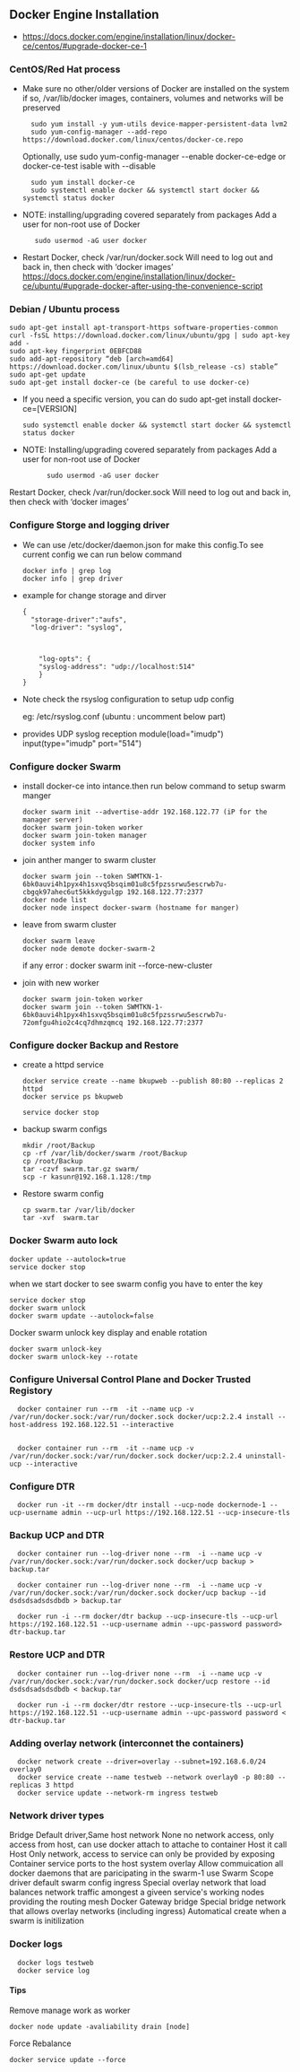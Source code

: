 
## Docker Engine Installation

* https://docs.docker.com/engine/installation/linux/docker-ce/centos/#upgrade-docker-ce-1


### CentOS/Red Hat process

* Make sure no other/older versions of Docker are installed on the system
if so, /var/lib/docker images, containers, volumes and networks will be preserved

        sudo yum install -y yum-utils device-mapper-persistent-data lvm2
        sudo yum-config-manager --add-repo https://download.docker.com/linux/centos/docker-ce.repo

    Optionally, use sudo yum-config-manager --enable docker-ce-edge or docker-ce-test isable with --disable

        sudo yum install docker-ce
        sudo systemctl enable docker && systemctl start docker && systemctl status docker

* NOTE: installing/upgrading covered separately from packages
    Add a user for non-root use of Docker

         sudo usermod -aG user docker
* Restart Docker, check /var/run/docker.sock
     Will need to log out and back in, then check with ‘docker images’
    https://docs.docker.com/engine/installation/linux/docker-ce/ubuntu/#upgrade-docker-after-using-the-convenience-script

### Debian / Ubuntu process
    sudo apt-get install apt-transport-https software-properties-common
    curl -fsSL https://download.docker.com/linux/ubuntu/gpg | sudo apt-key add -
    sudo apt-key fingerprint 0EBFCD88
    sudo add-apt-repository “deb [arch=amd64] https://download.docker.com/linux/ubuntu $(lsb_release -cs) stable”
    sudo apt-get update
    sudo apt-get install docker-ce (be careful to use docker-ce)

*   If you need a specific version, you can do sudo apt-get install docker-
ce=[VERSION]

        sudo systemctl enable docker && systemctl start docker && systemctl
        status docker

* NOTE: Installing/upgrading covered separately from packages
     Add a user for non-root use of Docker

            sudo usermod -aG user docker

Restart Docker, check /var/run/docker.sock
Will need to log out and back in, then check with ‘docker images’

### Configure Storge and logging driver

* We can use /etc/docker/daemon.json for make this config.To see current config we can run below command

      docker info | grep log
      docker info | grep driver

* example for change storage and dirver

      {
        "storage-driver":"aufs",
        "log-driver": "syslog",



          "log-opts": {
          "syslog-address": "udp://localhost:514"
          }
      }

* Note check the rsyslog configuration to setup udp config

    eg: /etc/rsyslog.conf (ubuntu : uncomment below part)

* provides UDP syslog reception
    module(load="imudp")
    input(type="imudp" port="514")

### Configure docker Swarm

* install docker-ce into intance.then run below command to setup swarm manger

      docker swarm init --advertise-addr 192.168.122.77 (iP for the manager server)
      docker swarm join-token worker
      docker swarm join-token manager
      docker system info

* join anther manger to swarm cluster

      docker swarm join --token SWMTKN-1-6bk0auvi4h1pyx4h1sxvq5bsqim01u8c5fpzssrwu5escrwb7u-cbgqk97ahec6ut5kkkdygulgp 192.168.122.77:2377
      docker node list
      docker node inspect docker-swarm (hostname for manger)

* leave from swarm cluster

      docker swarm leave
      docker node demote docker-swarm-2

    if any error : docker swarm init --force-new-cluster   

* join with new worker

      docker swarm join-token worker
      docker swarm join --token SWMTKN-1-6bk0auvi4h1pyx4h1sxvq5bsqim01u8c5fpzssrwu5escrwb7u-72omfgu4hio2c4cq7dhmzqmcq 192.168.122.77:2377


### Configure docker Backup and Restore

* create a httpd service

      docker service create --name bkupweb --publish 80:80 --replicas 2 httpd
      docker service ps bkupweb

      service docker stop

* backup swarm configs

      mkdir /root/Backup
      cp -rf /var/lib/docker/swarm /root/Backup
      cp /root/Backup
      tar -czvf swarm.tar.gz swarm/
      scp -r kasunr@192.168.1.128:/tmp


* Restore swarm config

      cp swarm.tar /var/lib/docker
      tar -xvf  swarm.tar


### Docker Swarm auto lock

    docker update --autolock=true
    service docker stop

when we start docker to see swarm config you have to enter the key

    service docker stop
    docker swarm unlock
    docker swarm update --autolock=false

Docker swarm unlock key display and enable rotation

    docker swarm unlock-key
    docker swarm unlock-key --rotate


### Configure Universal Control Plane and Docker Trusted Registory

      docker container run --rm  -it --name ucp -v /var/run/docker.sock:/var/run/docker.sock docker/ucp:2.2.4 install --host-address 192.168.122.51 --interactive


      docker container run --rm  -it --name ucp -v /var/run/docker.sock:/var/run/docker.sock docker/ucp:2.2.4 uninstall-ucp --interactive

### Configure DTR

      docker run -it --rm docker/dtr install --ucp-node dockernode-1 --ucp-username admin --ucp-url https://192.168.122.51 --ucp-insecure-tls

### Backup UCP and DTR

      docker container run --log-driver none --rm  -i --name ucp -v /var/run/docker.sock:/var/run/docker.sock docker/ucp backup > backup.tar

      docker container run --log-driver none --rm  -i --name ucp -v /var/run/docker.sock:/var/run/docker.sock docker/ucp backup --id dsdsdsadsdsdbdb > backup.tar

      docker run -i --rm docker/dtr backup --ucp-insecure-tls --ucp-url https://192.168.122.51 --ucp-username admin --upc-password password> dtr-backup.tar

### Restore UCP and DTR

      docker container run --log-driver none --rm  -i --name ucp -v /var/run/docker.sock:/var/run/docker.sock docker/ucp restore --id dsdsdsadsdsdbdb < backup.tar

      docker run -i --rm docker/dtr restore --ucp-insecure-tls --ucp-url https://192.168.122.51 --ucp-username admin --upc-password password <  dtr-backup.tar


### Adding overlay network (interconnet the containers)

      docker network create --driver=overlay --subnet=192.168.6.0/24 overlay0
      docker service create --name testweb --network overlay0 -p 80:80 --replicas 3 httpd
      docker service update --network-rm ingress testweb

### Network driver types

Bridge
  Default driver,Same host network
None
  no network access, only access from host, can use docker attach to attache to container
Host
  it call Host Only network, access to service can only be provided by exposing Container service ports to the host system
overlay
  Allow commuication all docker daemons that are paricipating in the swarm-1
  use Swarm Scope driver
  default swarm config
ingress
  Special overlay network that load balances network traffic amongest a giveen service's working nodes
  providing the routing mesh
Docker Gateway bridge
  Special bridge network that allows overlay networks (including ingress)
  Automatical create when a swarm is initilization

### Docker logs

      docker logs testweb
      docker service log  

#### Tips

Remove manage work as worker

    docker node update -avaliability drain [node]

Force Rebalance

    docker service update --force
